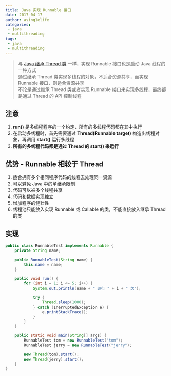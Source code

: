 ```yaml
---
title: Java 实现 Runnable 接口
date: 2017-04-17
author: asing1elife
categories:
 - java
 - multithreading
tags:
 - java
 - multithreading
---
```

> 与 [Java 继承 Thread 类](http://asing1elife.com/java/multithreading/2017/04/17/Java-继承-Thread-类/) 一样，实现 Runnable 接口也是启动 Java 线程的一种方式  
> 通过继承 Thread 类实现多线程的对象，不适合资源共享，而实现 Runnable 接口，则适合资源共享  
> 不论是通过继承 Thread 类或者实现 Runnable 接口来实现多线程，最终都是通过 Thread 的 API 控制线程  

## 注意
1. **run()** 是多线程程序的一个约定，所有的多线程代码都在其中执行
2. 在启动多线程时，首先需要通过 **Thread(Runnable target)** 构造出线程对象，再调用 **start()** 运行多线程
3. **所有的多线程代码都是通过 Thread 的 start() 来运行**

## 优势 - Runnable 相较于 Thread
1. 适合拥有多个相同程序代码的线程去处理同一资源
2. 可以避免 Java 中的单继承限制
3. 代码可以被多个线程共享
4. 代码和数据实现独立
5. 增加程序的健壮性
6. 线程池只能放入实现 Runnable 或 Callable 的类，不能直接放入继承 Thread 的类

## 实现
```java
public class RunnableTest implements Runnable {
	private String name;

	public RunnableTest(String name) {
		this.name = name;
	}

	public void run() {
		for (int i = 1; i <= 5; i++) {
			System.out.println(name + " 运行 " + i + " 次");

			try {
				Thread.sleep(1000);
			} catch (InerruptedException e) {
				e.printStackTrace();
			}
		}
	}

	public static void main(String[] args) {
		RunnableTest tom = new RunnableTest("tom");
		RunnableTest jerry = new RunnableTest("jerry");

		new Thread(tom).start();
		new Thread(jerry).start();
	}
}
```